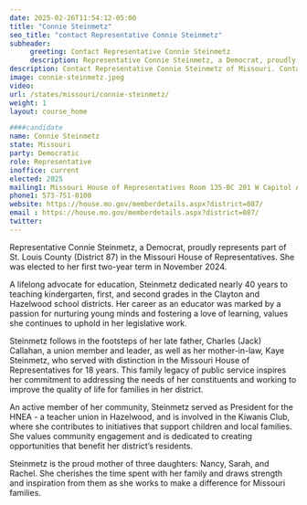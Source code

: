 ```yaml
---
date: 2025-02-26T11:54:12-05:00
title: "Connie Steinmetz"
seo_title: "contact Representative Connie Steinmetz"
subheader:
     greeting: Contact Representative Connie Steinmetz
     description: Representative Connie Steinmetz, a Democrat, proudly represents part of St. Louis County (District 87) in the Missouri House of Representatives. She was elected to her first two-year term in November 2024.
description: Contact Representative Connie Steinmetz of Missouri. Contact information for Connie Steinmetz includes email address, phone number, and mailing address.
image: connie-steinmetz.jpeg
video:
url: /states/missouri/connie-steinmetz/
weight: 1
layout: course_home

####candidate
name: Connie Steinmetz
state: Missouri
party: Democratic
role: Representative
inoffice: current
elected: 2025
mailing1: Missouri House of Representatives Room 135-BC 201 W Capitol Ave Jefferson City, MO 65101
phone1: 573-751-0100
website: https://house.mo.gov/memberdetails.aspx?district=087/
email : https://house.mo.gov/memberdetails.aspx?district=087/
twitter: 
---
```

Representative Connie Steinmetz, a Democrat, proudly represents part of St. Louis County (District 87) in the Missouri House of Representatives. She was elected to her first two-year term in November 2024.

A lifelong advocate for education, Steinmetz dedicated nearly 40 years to teaching kindergarten, first, and second grades in the Clayton and Hazelwood school districts. Her career as an educator was marked by a passion for nurturing young minds and fostering a love of learning, values she continues to uphold in her legislative work.

Steinmetz follows in the footsteps of her late father, Charles (Jack) Callahan, a union member and leader, as well as her mother-in-law, Kaye Steinmetz, who served with distinction in the Missouri House of Representatives for 18 years. This family legacy of public service inspires her commitment to addressing the needs of her constituents and working to improve the quality of life for families in her district.

An active member of her community, Steinmetz served as President for the HNEA - a teacher union in Hazelwood, and is involved in the Kiwanis Club, where she contributes to initiatives that support children and local families. She values community engagement and is dedicated to creating opportunities that benefit her district’s residents.

Steinmetz is the proud mother of three daughters: Nancy, Sarah, and Rachel. She cherishes the time spent with her family and draws strength and inspiration from them as she works to make a difference for Missouri families.
